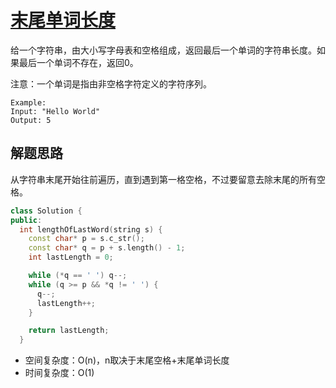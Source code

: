 # [末尾单词长度](https://leetcode.com/problems/length-of-last-word/)

给一个字符串，由大小写字母表和空格组成，返回最后一个单词的字符串长度。如果最后一个单词不存在，返回0。

注意：一个单词是指由非空格字符定义的字符序列。

```
Example:
Input: "Hello World"
Output: 5
```

## 解题思路

从字符串末尾开始往前遍历，直到遇到第一格空格，不过要留意去除末尾的所有空格。

```cpp
class Solution {
public:
  int lengthOfLastWord(string s) {
    const char* p = s.c_str();
    const char* q = p + s.length() - 1;
    int lastLength = 0;

    while (*q == ' ') q--;
    while (q >= p && *q != ' ') {
      q--;
      lastLength++;
    }

    return lastLength;
  }
```
- 空间复杂度：O(n)，n取决于末尾空格+末尾单词长度
- 时间复杂度：O(1)